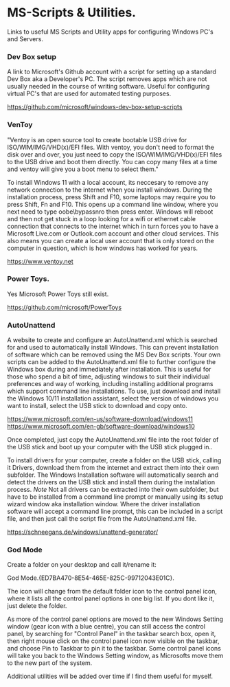 # MS-Scripts & Utilities.
 Links to useful MS Scripts and Utility apps for configuring Windows PC's and Servers.
 
 
 ### Dev Box setup
 
 A link to Microsoft's Github account with a script for setting up a standard Dev Box aka a Developer's PC.
 The script removes apps which are not usually needed in the course of writing software. 
 Useful for configuring virtual PC's that are used for automated testing purposes.  
 
 https://github.com/microsoft/windows-dev-box-setup-scripts
 
 
 ### VenToy
 
"Ventoy is an open source tool to create bootable USB drive for ISO/WIM/IMG/VHD(x)/EFI files.
With ventoy, you don't need to format the disk over and over, you just need to copy the ISO/WIM/IMG/VHD(x)/EFI files to the USB drive and boot them directly.
You can copy many files at a time and ventoy will give you a boot menu to select them."

To install Windows 11 with a local account, its neccesary to remove any network connection to the internet when you install windows. During the installation process, press Shift and F10, some laptops may require you to press Shift, Fn and F10. This opens up a command line window, where you next need to type
oobe\bypassnro
then press enter. Windows will reboot and then not get stuck in a loop looking for a wifi or ethernet cable connection that connects to the internet which in turn forces you to have a Microsoft Live.com or Outlook.com account and other cloud services. This also means you can create a local user account that is only stored on the computer in question, which is how windows has worked for years.
 
 https://www.ventoy.net
 
 
 ### Power Toys.
 
 Yes Microsoft Power Toys still exist.
 
 https://github.com/microsoft/PowerToys
 
 
 ### AutoUnattend
 
 A website to create and configure an AutoUnattend.xml which is searched for and used to automatically install Windows. This can prevent installation of software which can be removed using the MS Dev Box scripts. Your own scripts can be added to the AutoUnattend.xml file to further configure the Windows box during and immediately after installation. This is useful for those who spend a bit of time, adjusting windows to suit their individual preferences and way of working, including installing additional programs which support command line installations.
To use, just download and install the Windows 10/11 installation assistant, select the version of windows you want to install, select the USB stick to download and copy onto. 

https://www.microsoft.com/en-us/software-download/windows11
https://www.microsoft.com/en-gb/software-download/windows10


Once completed, just copy the AutoUnattend.xml file into the root folder of the USB stick and boot up your computer with the USB stick plugged in..

To install drivers for your computer, create a folder on the USB stick, calling it Drivers, download them from the internet and extract them into their own subfolder. The Windows Installation software will automatically search and detect the drivers on the USB stick and install them during the installation process. *Note* Not all drivers can be extracted into their own subfolder, but have to be installed from a command line prompt or manually using its setup wizard window aka installation window. Where the driver installation software will accept a command line prompt, this can be included in a script file, and then just call the script file from the AutoUnattend.xml file.

 
 https://schneegans.de/windows/unattend-generator/
 
 
 ### God Mode
 
 Create a folder on your desktop and call it/rename it:
 
 God Mode.{ED7BA470-8E54-465E-825C-99712043E01C}.
 
 The icon will change from the default folder icon to the control panel icon, where it lists all the control panel options in one big list. 
 If you dont like it, just delete the folder.
 
 As more of the control panel options are moved to the new Windows Setting window (gear icon with a blue centre), you can still access the control panel, by searching for "Control Panel" in the taskbar search box, open it, then right mouse click on the control panel icon now visible on the taskbar, and choose Pin to Taskbar to pin it to the taskbar. Some control panel icons will take you back to the Windows Setting window, as Microsofts move them to the new part of the system.
 
 
 Additional utilities will be added over time if I find them useful for myself.
 
